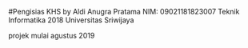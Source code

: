 #Pengisias KHS
by Aldi Anugra Pratama
NIM: 09021181823007
Teknik Informatika 2018
Universitas Sriwijaya

projek mulai agustus 2019